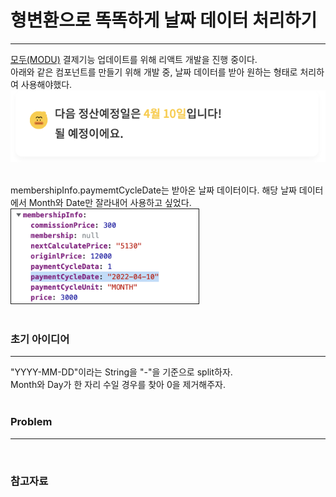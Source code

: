 # 형변환으로 똑똑하게 날짜 데이터 처리하기
---
  
[모두(MODU)](https://www.notion.so/d92d6723c9ae4e3b93a41b886036cfae) 결제기능 업데이트를 위해 리액트 개발을 진행 중이다.  
아래와 같은 컴포넌트를 만들기 위해 개발 중, 날짜 데이터를 받아 원하는 형태로 처리하여 사용해야했다. 
<img src="img/220321-4.png">  
<br>

membershipInfo.paymemtCycleDate는 받아온 날짜 데이터이다. 해당 날짜 데이터에서 Month와 Date만 잘라내어 사용하고 싶었다.   
<img border="1px black solid" width="300px" src="img/220321-2.png">  
<br>

### 초기 아이디어
---
"YYYY-MM-DD"이라는 String을 "-"을 기준으로 split하자.  
Month와 Day가 한 자리 수일 경우를 찾아 0을 제거해주자.  
<br>

### Problem 
--- 


<br>

### 참고자료
